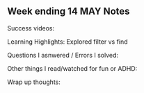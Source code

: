 Week ending 14 MAY Notes
----
Success videos:

Learning Highlights:
Explored filter vs find 


Questions I asnwered / Errors I solved:


Other things I read/watched for fun or ADHD:


Wrap up thoughts:
